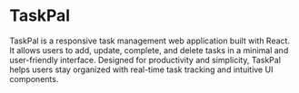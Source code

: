 # TaskPal

TaskPal is a responsive task management web application built with React. It allows users to add, update, complete, and delete tasks in a minimal and user-friendly interface. Designed for productivity and simplicity, TaskPal helps users stay organized with real-time task tracking and intuitive UI components.
